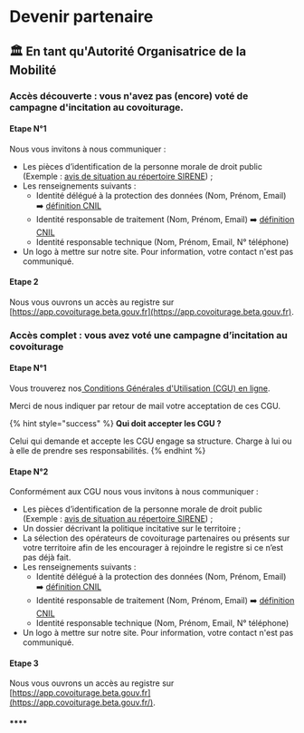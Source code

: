 # Devenir partenaire

## 🏛️ En tant qu'Autorité Organisatrice de la Mobilité

### Accès découverte : vous n'avez pas \(encore\) voté de campagne d'incitation au covoiturage.

#### Etape N°1 

Nous vous invitons à nous communiquer : 

* Les pièces d’identification de la personne morale de droit public \(Exemple : [avis de situation au répertoire SIRENE](http://avis-situation-sirene.insee.fr/jsp/avis-formulaire.jsp)\) ; 
* Les renseignements suivants : 
  * Identité délégué à la protection des données \(Nom, Prénom, Email\) ➡️ [définition CNIL](https://www.cnil.fr/fr/definition/delegue-protection-donnees)
  * Identité responsable de traitement \(Nom, Prénom, Email\) ➡️ [définition CNIL](https://www.cnil.fr/fr/definition/responsable-de-traitement)
  * Identité responsable technique \(Nom, Prénom, Email, N° téléphone\)
* Un logo à mettre sur notre site. Pour information, votre contact n'est pas communiqué.

#### Etape 2 

Nous vous ouvrons un accès au registre sur [https://app.covoiturage.beta.gouv.fr](https://app.covoiturage.beta.gouv.fr).

### Accès complet : vous avez voté une campagne d’incitation au covoiturage

#### Etape N°1

Vous trouverez nos[ Conditions Générales d'Utilisation \(CGU\) en ligne](https://registre-preuve-de-covoiturage.gitbook.io/produit/cgu).

Merci de nous indiquer par retour de mail votre acceptation de ces CGU.

{% hint style="success" %}
**Qui doit accepter les CGU ?** 

Celui qui demande et accepte les CGU engage sa structure. Charge à lui ou à elle de prendre ses responsabilités.
{% endhint %}

#### Etape N°2

Conformément aux CGU nous vous invitons à nous communiquer :

* Les pièces d’identification de la personne morale de droit public \(Exemple : [avis de situation au répertoire SIRENE](http://avis-situation-sirene.insee.fr/jsp/avis-formulaire.jsp)\) ; 
* Un dossier décrivant la politique incitative sur le territoire ;
* La sélection des opérateurs de covoiturage partenaires ou présents sur votre territoire afin de les encourager à rejoindre le registre si ce n’est pas déjà fait. 
* Les renseignements suivants :
  * Identité délégué à la protection des données \(Nom, Prénom, Email\) ➡️ [définition CNIL](https://www.cnil.fr/fr/definition/delegue-protection-donnees)
  * Identité responsable de traitement \(Nom, Prénom, Email\) ➡️ [définition CNIL](https://www.cnil.fr/fr/definition/responsable-de-traitement)
  * Identité responsable technique \(Nom, Prénom, Email, N° téléphone\)
* Un logo à mettre sur notre site. Pour information, votre contact n'est pas communiqué.

#### **Etape 3**

Nous vous ouvrons un accès au registre sur [https://app.covoiturage.beta.gouv.fr](https://app.covoiturage.beta.gouv.fr/).

#### \*\*\*\*

